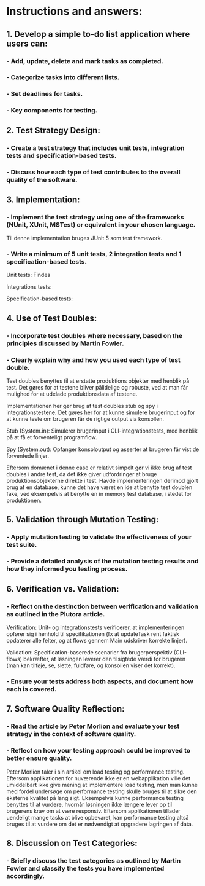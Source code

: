 # Instructions and answers:

## 1. Develop a simple to-do list application where users can:
### - Add, update, delete and mark tasks as completed.
### - Categorize tasks into different lists.
### - Set deadlines for tasks.
### - Key components for testing.

## 2. Test Strategy Design:
### - Create a test strategy that includes unit tests, integration tests and specification-based tests.
### - Discuss how each type of test contributes to the overall quality of the software.

## 3. Implementation:
### - Implement the test strategy using one of the frameworks (NUnit, XUnit, MSTest) or equivalent in your chosen language.

Til denne implementation bruges JUnit 5 som test framework.

### - Write a minimum of 5 unit tests, 2 integration tests and 1 specification-based tests.

Unit tests:
Findes 

Integrations tests:

Specification-based tests:


## 4. Use of Test Doubles:
### - Incorporate test doubles where necessary, based on the principles discussed by Martin Fowler.
### - Clearly explain why and how you used each type of test double.

Test doubles benyttes til at erstatte produktions objekter med henblik på test. Det gøres for at testene bliver pålidelige og robuste, ved at man får mulighed for at udelade produktionsdata af testene.

Implementationen her gør brug af test doubles stub og spy i integrationstestene. Det gøres her for at kunne simulere brugerinput og for at kunne teste om brugeren får de rigtige output via konsollen.

Stub (System.in): Simulerer brugerinput i CLI-integrationstests, med henblik på at få et forventeligt programflow.

Spy (System.out): Opfanger konsoloutput og asserter at brugeren får vist de forventede linjer.

Eftersom domænet i denne case er relativt simpelt gør vi ikke brug af test doubles i andre test, da det ikke giver udfordringer at bruge produktionsobjekterne direkte i test. Havde implementeringen derimod gjort brug af en database, kunne det have været en ide at benytte test doublen fake, ved eksempelvis at benytte en in memory test database, i stedet for produktionen.


## 5. Validation through Mutation Testing:
### - Apply mutation testing to validate the effectiveness of your test suite.
### - Provide a detailed analysis of the mutation testing results and how they informed you testing process.

## 6. Verification vs. Validation:
### - Reflect on the destinction between verification and validation as outlined in the Plutora article.

Verification:  Unit- og integrationstests verificerer, at implementeringen opfører sig i henhold til specifikationen (fx at updateTask rent faktisk opdaterer alle felter, og at flows gennem Main udskriver korrekte linjer).

Validation: Specification-baserede scenarier fra brugerperspektiv (CLI-flows) bekræfter, at løsningen leverer den tilsigtede værdi for brugeren (man kan tilføje, se, slette, fuldføre, og konsollen viser det korrekt).

### - Ensure your tests address both aspects, and document how each is covered.

## 7. Software Quality Reflection:
### - Read the article by Peter Morlion and evaluate your test strategy in the context of software quality.
### - Reflect on how your testing approach could be improved to better ensure quality.

Peter Morlion taler i sin artikel om load testing og performance testing. Eftersom applikationen for nuværende ikke er en webapplikation ville det umiddelbart ikke give mening at implementere load testing, men man kunne med fordel undersøge om performance testing skulle bruges til at sikre den eksterne kvalitet på lang sigt. Eksempelvis kunne performance testing benyttes til at vurdere, hvornår løsningen ikke længere lever op til brugerens krav om at være responsiv. Eftersom applikationen tillader uendeligt mange tasks at blive opbevaret, kan performance testing altså bruges til at vurdere om det er nødvendigt at opgradere lagringen af data.

## 8. Discussion on Test Categories:
### - Briefly discuss the test categories as outlined by Martin Fowler and classify the tests you have implemented accordingly.


